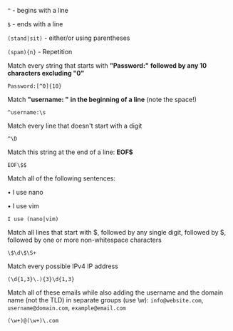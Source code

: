 `^` - begins with a line

`$` - ends with a line

`(stand|sit)` - either/or using parentheses

`(spam){n}` - Repetition

Match every string that starts with **"Password:"** **followed by any 10 characters excluding "0"**

`Password:[^0]{10}`

Match **"username: "** **in the beginning of a line** (note the space!)

`^username:\s`

Match every line that doesn't start with a digit

`^\D`

Match this string at the end of a line: **EOF$**

`EOF\$$`

Match all of the following sentences:

• I use nano

• I use vim

`I use (nano|vim)`

Match all lines that start with $, followed by any single digit, followed by $, followed by one or more non-whitespace characters

`\$\d\$\S+`

Match every possible IPv4 IP address

`(\d{1,3}\.){3}\d{1,3}`

Match all of these emails while also adding the username and the domain name (not the TLD) in separate groups (use \w): `info@website.com`, `username@domain.com`, `example@email.com`

`(\w+)@(\w+)\.com`